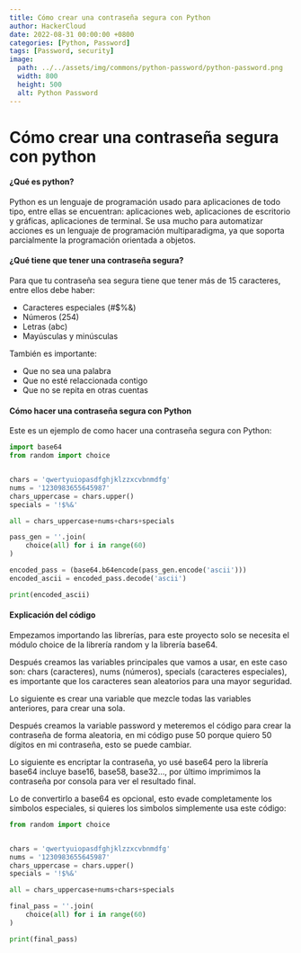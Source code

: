 ```yaml
---
title: Cómo crear una contraseña segura con Python
author: HackerCloud
date: 2022-08-31 00:00:00 +0800
categories: [Python, Password]
tags: [Password, security]
image:
  path: ../../assets/img/commons/python-password/python-password.png
  width: 800
  height: 500
  alt: Python Password
---
```


# Cómo crear una contraseña segura con python

#### ¿Qué es python?

Python es un lenguaje de programación usado para aplicaciones de todo tipo, entre ellas se encuentran: aplicaciones web, aplicaciones de escritorio y gráficas, aplicaciones de terminal. Se usa mucho para automatizar acciones es un lenguaje de programación multiparadigma, ya que soporta parcialmente la programación orientada a objetos.

#### ¿Qué tiene que tener una contraseña segura? 

Para que tu contraseña sea segura tiene que tener más de 15 caracteres, entre ellos debe haber:  

-   Caracteres especiales (#$%&)
-   Números (254)
-   Letras (abc)
-   Mayúsculas y minúsculas

También es importante:

-   Que no sea una palabra
-   Que no esté relaccionada contigo
-   Que no se repita en otras cuentas

#### **Cómo hacer una contraseña segura con Python**

Este es un ejemplo de como hacer una contraseña segura con Python:

```python
import base64
from random import choice


chars = 'qwertyuiopasdfghjklzzxcvbnmdfg'
nums = '1230983655645987'
chars_uppercase = chars.upper()
specials = '!$%&'

all = chars_uppercase+nums+chars+specials

pass_gen = ''.join(
    choice(all) for i in range(60)
)

encoded_pass = (base64.b64encode(pass_gen.encode('ascii')))
encoded_ascii = encoded_pass.decode('ascii')

print(encoded_ascii)
```

#### Explicación del código

Empezamos importando las librerías, para este proyecto solo se necesita el módulo choice de la librería random y la librería base64.  
  
Después creamos las variables principales que vamos a usar, en este caso son: chars (caracteres), nums (números), specials (caracteres especiales), es importante que los caracteres sean aleatorios para una mayor seguridad.  
  
Lo siguiente es crear una variable que mezcle todas las variables anteriores, para crear una sola.  
  
Después creamos la variable password y meteremos el código para crear la contraseña de forma aleatoria, en mi código puse 50 porque quiero 50 dígitos en mi contraseña, esto se puede cambiar.  
  
Lo siguiente es encriptar la contraseña, yo usé base64 pero la librería base64 incluye base16, base58, base32..., por último imprimimos la contraseña por consola para ver el resultado final.

Lo de convertirlo a base64 es opcional, esto evade completamente los simbolos especiales, si quieres los simbolos simplemente usa este código:

```python
from random import choice


chars = 'qwertyuiopasdfghjklzzxcvbnmdfg'
nums = '1230983655645987'
chars_uppercase = chars.upper()
specials = '!$%&'

all = chars_uppercase+nums+chars+specials

final_pass = ''.join(
    choice(all) for i in range(60)
)

print(final_pass)
```
